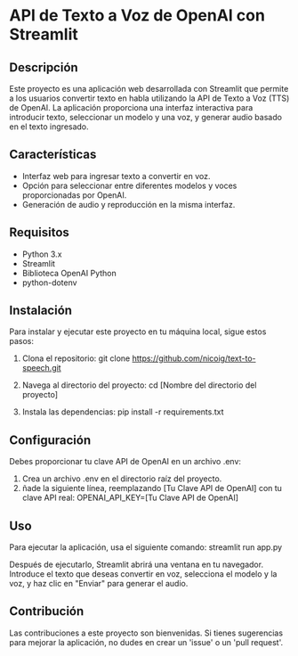 # API de Texto a Voz de OpenAI con Streamlit

## Descripción
Este proyecto es una aplicación web desarrollada con Streamlit que permite a los usuarios convertir texto en habla utilizando la API de Texto a Voz (TTS) de OpenAI. La aplicación proporciona una interfaz interactiva para introducir texto, seleccionar un modelo y una voz, y generar audio basado en el texto ingresado.

## Características
- Interfaz web para ingresar texto a convertir en voz.
- Opción para seleccionar entre diferentes modelos y voces proporcionadas por OpenAI.
- Generación de audio y reproducción en la misma interfaz.

## Requisitos
- Python 3.x
- Streamlit
- Biblioteca OpenAI Python
- python-dotenv

## Instalación
Para instalar y ejecutar este proyecto en tu máquina local, sigue estos pasos:

1. Clona el repositorio:
   git clone https://github.com/nicoig/text-to-speech.git

2. Navega al directorio del proyecto:
cd [Nombre del directorio del proyecto]

3. Instala las dependencias:
pip install -r requirements.txt

## Configuración
Debes proporcionar tu clave API de OpenAI en un archivo .env:

1. Crea un archivo .env en el directorio raíz del proyecto.
2. ñade la siguiente línea, reemplazando [Tu Clave API de OpenAI] con tu clave API real:
OPENAI_API_KEY=[Tu Clave API de OpenAI]

## Uso
Para ejecutar la aplicación, usa el siguiente comando:
streamlit run app.py

Después de ejecutarlo, Streamlit abrirá una ventana en tu navegador. Introduce el texto que deseas convertir en voz, selecciona el modelo y la voz, y haz clic en "Enviar" para generar el audio.

## Contribución
Las contribuciones a este proyecto son bienvenidas. Si tienes sugerencias para mejorar la aplicación, no dudes en crear un 'issue' o un 'pull request'.

